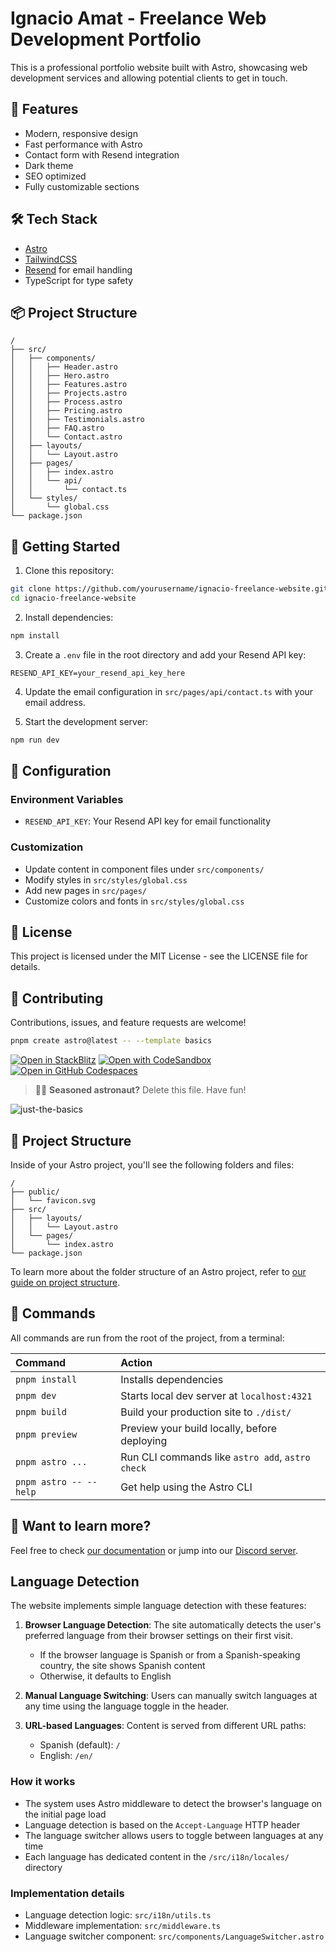 # Ignacio Amat - Freelance Web Development Portfolio

This is a professional portfolio website built with Astro, showcasing web development services and allowing potential clients to get in touch.

## 🚀 Features

- Modern, responsive design
- Fast performance with Astro
- Contact form with Resend integration
- Dark theme
- SEO optimized
- Fully customizable sections

## 🛠️ Tech Stack

- [Astro](https://astro.build)
- [TailwindCSS](https://tailwindcss.com)
- [Resend](https://resend.com) for email handling
- TypeScript for type safety

## 📦 Project Structure

```
/
├── src/
│   ├── components/
│   │   ├── Header.astro
│   │   ├── Hero.astro
│   │   ├── Features.astro
│   │   ├── Projects.astro
│   │   ├── Process.astro
│   │   ├── Pricing.astro
│   │   ├── Testimonials.astro
│   │   ├── FAQ.astro
│   │   └── Contact.astro
│   ├── layouts/
│   │   └── Layout.astro
│   ├── pages/
│   │   ├── index.astro
│   │   └── api/
│   │       └── contact.ts
│   └── styles/
│       └── global.css
└── package.json
```

## 🚀 Getting Started

1. Clone this repository:
```bash
git clone https://github.com/yourusername/ignacio-freelance-website.git
cd ignacio-freelance-website
```

2. Install dependencies:
```bash
npm install
```

3. Create a `.env` file in the root directory and add your Resend API key:
```env
RESEND_API_KEY=your_resend_api_key_here
```

4. Update the email configuration in `src/pages/api/contact.ts` with your email address.

5. Start the development server:
```bash
npm run dev
```

## 🔧 Configuration

### Environment Variables

- `RESEND_API_KEY`: Your Resend API key for email functionality

### Customization

- Update content in component files under `src/components/`
- Modify styles in `src/styles/global.css`
- Add new pages in `src/pages/`
- Customize colors and fonts in `src/styles/global.css`

## 📝 License

This project is licensed under the MIT License - see the LICENSE file for details.

## 🤝 Contributing

Contributions, issues, and feature requests are welcome!

```sh
pnpm create astro@latest -- --template basics
```

[![Open in StackBlitz](https://developer.stackblitz.com/img/open_in_stackblitz.svg)](https://stackblitz.com/github/withastro/astro/tree/latest/examples/basics)
[![Open with CodeSandbox](https://assets.codesandbox.io/github/button-edit-lime.svg)](https://codesandbox.io/p/sandbox/github/withastro/astro/tree/latest/examples/basics)
[![Open in GitHub Codespaces](https://github.com/codespaces/badge.svg)](https://codespaces.new/withastro/astro?devcontainer_path=.devcontainer/basics/devcontainer.json)

> 🧑‍🚀 **Seasoned astronaut?** Delete this file. Have fun!

![just-the-basics](https://github.com/withastro/astro/assets/2244813/a0a5533c-a856-4198-8470-2d67b1d7c554)

## 🚀 Project Structure

Inside of your Astro project, you'll see the following folders and files:

```text
/
├── public/
│   └── favicon.svg
├── src/
│   ├── layouts/
│   │   └── Layout.astro
│   └── pages/
│       └── index.astro
└── package.json
```

To learn more about the folder structure of an Astro project, refer to [our guide on project structure](https://docs.astro.build/en/basics/project-structure/).

## 🧞 Commands

All commands are run from the root of the project, from a terminal:

| Command                   | Action                                           |
| :------------------------ | :----------------------------------------------- |
| `pnpm install`             | Installs dependencies                            |
| `pnpm dev`             | Starts local dev server at `localhost:4321`      |
| `pnpm build`           | Build your production site to `./dist/`          |
| `pnpm preview`         | Preview your build locally, before deploying     |
| `pnpm astro ...`       | Run CLI commands like `astro add`, `astro check` |
| `pnpm astro -- --help` | Get help using the Astro CLI                     |

## 👀 Want to learn more?

Feel free to check [our documentation](https://docs.astro.build) or jump into our [Discord server](https://astro.build/chat).

## Language Detection

The website implements simple language detection with these features:

1. **Browser Language Detection**: The site automatically detects the user's preferred language from their browser settings on their first visit.
   - If the browser language is Spanish or from a Spanish-speaking country, the site shows Spanish content
   - Otherwise, it defaults to English

2. **Manual Language Switching**: Users can manually switch languages at any time using the language toggle in the header.

3. **URL-based Languages**: Content is served from different URL paths:
   - Spanish (default): `/`
   - English: `/en/`

### How it works

- The system uses Astro middleware to detect the browser's language on the initial page load
- Language detection is based on the `Accept-Language` HTTP header
- The language switcher allows users to toggle between languages at any time
- Each language has dedicated content in the `/src/i18n/locales/` directory

### Implementation details

- Language detection logic: `src/i18n/utils.ts`
- Middleware implementation: `src/middleware.ts`
- Language switcher component: `src/components/LanguageSwitcher.astro`
